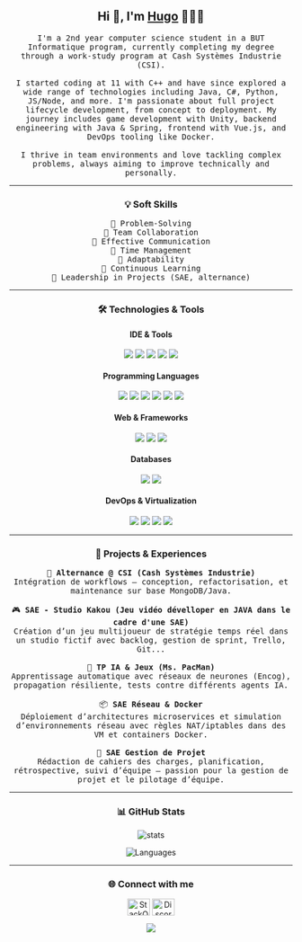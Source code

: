 <h2 align='center'> Hi 👋, I'm <a href="https://github.com/Hc-Sky">Hugo</a> 🧑🏻‍💻</h2>

<p align="center">
  <samp>
    I'm a 2nd year computer science student in a BUT Informatique program, currently completing my degree through a work-study program at Cash Systèmes Industrie (CSI). <br><br>
    I started coding at 11 with C++ and have since explored a wide range of technologies including Java, C#, Python, JS/Node, and more. I'm passionate about full project lifecycle development, from concept to deployment. My journey includes game development with Unity, backend engineering with Java & Spring, frontend with Vue.js, and DevOps tooling like Docker. <br><br>
    I thrive in team environments and love tackling complex problems, always aiming to improve technically and personally.
  </samp>
</p>

<hr>

<h3 align="center">💡 Soft Skills</h3>
<p align="center">
  <samp>
    🔹 Problem-Solving<br>
    🔹 Team Collaboration<br>
    🔹 Effective Communication<br>
    🔹 Time Management<br>
    🔹 Adaptability<br>
    🔹 Continuous Learning<br>
    🔹 Leadership in Projects (SAE, alternance)
  </samp>
</p>

<hr>

<h3 align="center">🛠️ Technologies & Tools</h3>

<h4 align="center">IDE & Tools</h4>
<p align="center"> 
  <img src="https://img.shields.io/badge/IntelliJIDEA-000000.svg?style=for-the-badge&logo=intellij-idea&logoColor=white" />
  <img src="https://img.shields.io/badge/WebStorm-000000.svg?style=for-the-badge&logo=webstorm&logoColor=white" />
  <img src="https://img.shields.io/badge/Rider-000000.svg?style=for-the-badge&logo=webstorm&logoColor=white" />
  <img src="https://img.shields.io/badge/PyCharm-000000.svg?style=for-the-badge&logo=webstorm&logoColor=white" />
  <img src="https://img.shields.io/badge/VSCode-007ACC?style=for-the-badge&logo=visual-studio-code&logoColor=white" />
</p>

<h4 align="center">Programming Languages</h4>
<p align="center"> 
  <img src="https://img.shields.io/badge/Java-ED8B00?style=for-the-badge&logo=openjdk&logoColor=white" />
  <img src="https://img.shields.io/badge/C%23-239120?style=for-the-badge&logo=c-sharp&logoColor=white" />
  <img src="https://img.shields.io/badge/Python-3776AB?style=for-the-badge&logo=python&logoColor=white" />
  <img src="https://img.shields.io/badge/JavaScript-F7DF1E?style=for-the-badge&logo=javascript&logoColor=black" />
  <img src="https://img.shields.io/badge/TypeScript-3178C6?style=for-the-badge&logo=typescript&logoColor=white" />
  <img src="https://img.shields.io/badge/C++-00599C?style=for-the-badge&logo=c%2B%2B&logoColor=white" />
</p>

<h4 align="center">Web & Frameworks</h4>
<p align="center"> 
  <img src="https://img.shields.io/badge/Vue.js-42b883?style=for-the-badge&logo=vue.js&logoColor=white" />
  <img src="https://img.shields.io/badge/Express.js-404D59?style=for-the-badge&logo=express&logoColor=white" />
  <img src="https://img.shields.io/badge/Spring-6DB33F?style=for-the-badge&logo=spring&logoColor=white" />
</p>

<h4 align="center">Databases</h4>
<p align="center"> 
  <img src="https://img.shields.io/badge/MySQL-005C84?style=for-the-badge&logo=mysql&logoColor=white" />
  <img src="https://img.shields.io/badge/MongoDB-4EA94B?style=for-the-badge&logo=mongodb&logoColor=white" />
</p>

<h4 align="center">DevOps & Virtualization</h4>
<p align="center"> 
  <img src="https://img.shields.io/badge/Docker-2496ED?style=for-the-badge&logo=docker&logoColor=white" />
  <img src="https://img.shields.io/badge/VMware-607078?style=for-the-badge&logo=vmware&logoColor=white" />
  <img src="https://img.shields.io/badge/Linux-FCC624?style=for-the-badge&logo=linux&logoColor=black" />
  <img src="https://img.shields.io/badge/Windows-0078D6?style=for-the-badge&logo=windows&logoColor=white" />
</p>

<hr>

<h3 align="center">📁 Projects & Experiences</h3>

<p align="center">
  <samp>
    🎯 <strong>Alternance @ CSI (Cash Systèmes Industrie)</strong><br>
    Intégration de workflows — conception, refactorisation, et maintenance sur base MongoDB/Java.<br><br>
    🎮 <strong>SAE - Studio Kakou (Jeu vidéo dévelloper en JAVA dans le cadre d'une SAE)</strong><br>
    Création d’un jeu multijoueur de stratégie temps réel dans un studio fictif avec backlog, gestion de sprint, Trello, Git...<br><br>
    🧠 <strong>TP IA & Jeux (Ms. PacMan)</strong><br>
    Apprentissage automatique avec réseaux de neurones (Encog), propagation résiliente, tests contre différents agents IA.<br><br>
    📦 <strong>SAE Réseau & Docker</strong><br>
    Déploiement d’architectures microservices et simulation d’environnements réseau avec règles NAT/iptables dans des VM et containers Docker.<br><br>
    📂 <strong>SAE Gestion de Projet</strong><br>
    Rédaction de cahiers des charges, planification, rétrospective, suivi d’équipe — passion pour la gestion de projet et le pilotage d’équipe.
  </samp>

</p>

<hr>

<h3 align="center">📊 GitHub Stats</h3>
<p align="center">
  <img src="https://github-readme-stats.vercel.app/api?username=Hc-Sky&show_icons=true&theme=tokyonight" alt="stats">
</p>
<p align="center">
  <img src="https://github-readme-stats.vercel.app/api/top-langs/?username=Hc-Sky&layout=donut-vertical" alt="Languages">
</p>

<hr>

<h3 align="center">🌐 Connect with me</h3>
<p align="center">
  <a href="https://stackoverflow.com/users/23587940/hc-sky" target="blank"><img align="center" src="https://raw.githubusercontent.com/rahuldkjain/github-profile-readme-generator/master/src/images/icons/Social/stack-overflow.svg" alt="StackOverflow" height="30" width="40" /></a>
  <a href="https://discord.gg/hcsky_" target="blank"><img align="center" src="https://raw.githubusercontent.com/rahuldkjain/github-profile-readme-generator/master/src/images/icons/Social/discord.svg" alt="Discord" height="30" width="40" /></a>
</p>

<p align="center">
  <img src="https://github.com/punitkmryh/punitkmryh/blob/master/wave.svg" />
</p>
